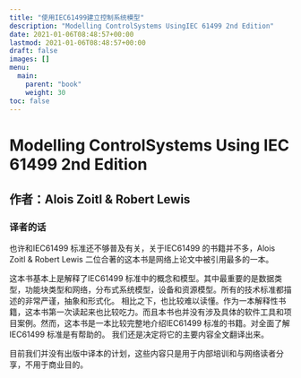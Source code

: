 ```yaml
---
title: "使用IEC61499建立控制系统模型"
description: "Modelling ControlSystems UsingIEC 61499 2nd Edition"
date: 2021-01-06T08:48:57+00:00
lastmod: 2021-01-06T08:48:57+00:00
draft: false
images: []
menu:
  main:
    parent: "book"
    weight: 30
toc: false
---
```


# Modelling ControlSystems Using IEC 61499 2nd Edition

## 作者：Alois Zoitl & Robert Lewis

### 译者的话

也许和IEC61499 标准还不够普及有关，关于IEC61499 的书籍并不多，Alois Zoitl & Robert Lewis 二位合著的这本书是网络上论文中被引用最多的一本。

这本书基本上是解释了IEC61499 标准中的概念和模型。其中最重要的是数据类型，功能块类型和网络，分布式系统模型，设备和资源模型。所有的技术标准都描述的非常严谨，抽象和形式化。 相比之下，也比较难以读懂。作为一本解释性书籍，这本书第一次读起来也比较吃力。而且本书也并没有涉及具体的软件工具和项目案例。然而，这本书是一本比较完整地介绍IEC61499 标准的书籍。对全面了解IEC61499 标准是有帮助的。 我们还是决定将它的主要内容全文翻译出来。

目前我们并没有出版中译本的计划，这些内容只是用于内部培训和与网络读者分享，不用于商业目的。